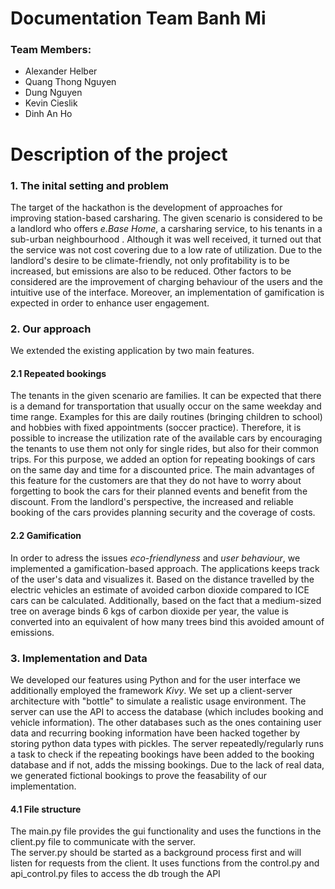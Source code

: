 # Documentation Team Banh Mi
### Team Members: 
- Alexander Helber 
- Quang Thong Nguyen
- Dung Nguyen
- Kevin Cieslik
- Dinh An Ho
# Description of the project
### 1. The inital setting and problem
The target of the hackathon is the development of approaches for improving station-based carsharing. The given scenario is considered to be a landlord who offers *e.Base Home*, a carsharing service, to his tenants in a sub-urban neighbourhood . Although it was well received, it turned out that the service was not cost covering due to a low rate of utilization. Due to the landlord's desire to be climate-friendly, not only profitability is to be increased, but emissions are also to be reduced. Other factors to be considered are the improvement of charging behaviour of the users and the intuitive use of the interface. Moreover, an implementation of gamification is expected in order to enhance user engagement.
### 2. Our approach
We extended the existing application by two main features. 
#### 2.1 Repeated bookings
The tenants in the given scenario are families. It can be expected that there is a demand for transportation that usually occur on the same weekday and time range. Examples for this are daily routines (bringing children to school) and hobbies with fixed appointments (soccer practice). 
Therefore, it is possible to increase the utilization rate of the available cars by encouraging the tenants to use them not only for single rides, but also for their common trips. 
For this purpose, we added an option for repeating bookings of cars on the same day and time for a discounted price. The main advantages of this feature for the customers are that they do not have to worry about forgetting to book the cars for their planned events and benefit from the discount. From the landlord's perspective, the increased and reliable booking of the cars provides planning security and the coverage of costs.
#### 2.2 Gamification
In order to adress the issues *eco-friendlyness* and *user behaviour*, we implemented a gamification-based approach. The applications keeps track of the user's data and visualizes it. Based on the distance travelled by the electric vehicles an estimate of avoided carbon dioxide compared to ICE cars can be calculated. Additionally, based on the fact that a medium-sized tree on average binds 6 kgs of carbon dioxide per year, the value is converted into an equivalent of how many trees bind this avoided amount of emissions. 
### 3. Implementation and Data
We developed our features using Python and for the user interface we additionally employed the framework *Kivy*. We set up a client-server architecture with "bottle" to simulate a realistic usage environment.
The server can use the API to access the database (which includes booking and vehicle information).
The other databases such as the ones containing user data and recurring booking information have been hacked together by storing python data types with pickles. The server repeatedly/regularly runs a task to check if the repeating bookings have been added to the booking database and if not, adds the missing bookings.
Due to the lack of real data, we generated fictional bookings to prove the feasability of our implementation.
#### 4.1 File structure
The main.py file provides the gui functionality and uses the functions in the client.py file to communicate with the server.  
The server.py should be started as a background process first and will listen for requests from the client. It uses functions from the control.py and api_control.py files to access the db trough the API

<!--stackedit_data:
eyJoaXN0b3J5IjpbMzAzOTU0OTg0XX0=
-->
